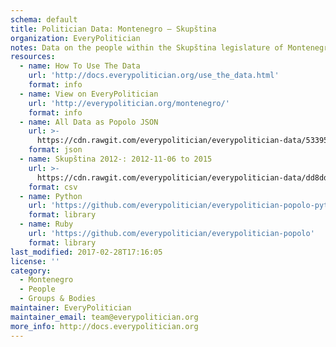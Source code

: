```yaml
---
schema: default
title: Politician Data: Montenegro — Skupština
organization: EveryPolitician
notes: Data on the people within the Skupština legislature of Montenegro.
resources:
  - name: How To Use The Data
    url: 'http://docs.everypolitician.org/use_the_data.html'
    format: info
  - name: View on EveryPolitician
    url: 'http://everypolitician.org/montenegro/'
    format: info
  - name: All Data as Popolo JSON
    url: >-
      https://cdn.rawgit.com/everypolitician/everypolitician-data/53395a894f1b8c010118c41c0a95b8b3bdbddcea/data/Montenegro/Assembly/ep-popolo-v1.0.json
    format: json
  - name: Skupština 2012-: 2012-11-06 to 2015
    url: >-
      https://cdn.rawgit.com/everypolitician/everypolitician-data/dd8dddc3843afc2317b62af2e4f84ac9c89c920d/data/Montenegro/Assembly/term-25.csv
    format: csv
  - name: Python
    url: 'https://github.com/everypolitician/everypolitician-popolo-python'
    format: library
  - name: Ruby
    url: 'https://github.com/everypolitician/everypolitician-popolo'
    format: library
last_modified: 2017-02-28T17:16:05
license: ''
category:
  - Montenegro
  - People
  - Groups & Bodies
maintainer: EveryPolitician
maintainer_email: team@everypolitician.org
more_info: http://docs.everypolitician.org
---
```

